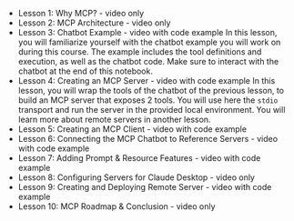 - Lesson 1: Why MCP? - video only
- Lesson 2: MCP Architecture - video only
- Lesson 3: Chatbot Example - video with code example
In this lesson, you will familiarize yourself with the chatbot example you will work on during this course. The example includes the tool definitions and execution, as well as the chatbot code. Make sure to interact with the chatbot at the end of this notebook.
- Lesson 4: Creating an MCP Server - video with code example
In this lesson, you will wrap the tools of the chatbot of the previous lesson, to build an MCP server that exposes 2 tools. You will use here the `stdio` transport and run the server in the provided local environment. You will learn more about remote servers in another lesson.
- Lesson 5: Creating an MCP Client - video with code example
- Lesson 6: Connecting the MCP Chatbot to Reference Servers - video with code example
- Lesson 7: Adding Prompt & Resource Features - video with code example
- Lesson 8: Configuring Servers for Claude Desktop - video only
- Lesson 9: Creating and Deploying Remote Server  - video with code example 
- Lesson 10: MCP Roadmap & Conclusion - video only
